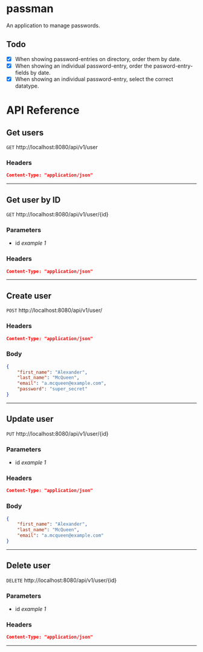 # passman
An application to manage passwords.



## Todo
- [x] When showing password-entries on directory, order them by date.
- [x] When showing an individual password-entry, order the pasword-entry-fields by date.
- [x] When showing an individual password-entry, select the correct datatype.

# API Reference
## Get users
`GET` http://localhost:8080/api/v1/user<br>
### Headers<br>
```json
Content-Type: "application/json"
```
---
## Get user by ID
`GET` http://localhost:8080/api/v1/user/{id}<br>

### Parameters<br>
- id _example 1_

### Headers
```json
Content-Type: "application/json"
```
---
## Create user
`POST` http://localhost:8080/api/v1/user/<br>

### Headers
```json
Content-Type: "application/json"
```

### Body
```json
{
    "first_name": "Alexander",
    "last_name": "McQueen",
    "email": "a.mcqueen@example.com",
    "password": "super_secret"
}
```
---
## Update user
`PUT` http://localhost:8080/api/v1/user/{id}<br>

### Parameters<br>
- id _example 1_

### Headers
```json
Content-Type: "application/json"
```

### Body
```json
{
    "first_name": "Alexander",
    "last_name": "McQueen",
    "email": "a.mcqueen@example.com"
}
```
---
## Delete user
`DELETE` http://localhost:8080/api/v1/user/{id}<br>

### Parameters<br>
- id _example 1_

### Headers
```json
Content-Type: "application/json"
```
---
